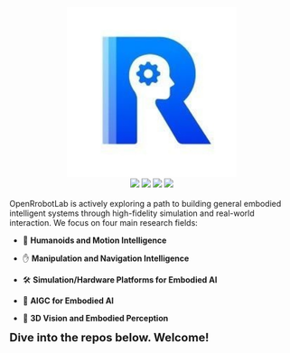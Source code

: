 <div align="center">
   <a href="https://openrobotlab.org.cn/"><img src="./logo.jpg" height="300"/></a>
  <div>
    <a href="https://www.xiaohongshu.com/user/profile/67875ac7000000000403c619"><img src="https://img.shields.io/badge/Redbook-red?style=flat&logo=xiaohongshu&logoColor=red"/></a>
    <a href="https://www.zhihu.com/people/openrobotlab"><img src="https://img.shields.io/badge/Zhihu-lightblue?style=flat&logo=zhihu&logoColor=blue"/></a>
    <a href="https://space.bilibili.com/3546722198358311"><img src="https://img.shields.io/badge/-bilibili-ff69b4?style=flat&labelColor=ff69b4&logo=bilibili&logoColor=white"/></a>
    <a href="https://cdn.vansin.top/OpenRobotLab.jpg"><img src="https://img.shields.io/badge/WeChat-brightgreen?style=flat&logo=WeChat&logoColor=green"/></a>
<div>&nbsp;</div>
    </div>
</div>
OpenRrobotLab is actively exploring a path to building general embodied intelligent systems through high-fidelity simulation and real-world interaction. We focus on four main research fields:

- :robot: **Humanoids and Motion Intelligence**  

- :hand: **Manipulation and Navigation Intelligence**  
- :hammer_and_wrench: **Simulation/Hardware Platforms for Embodied AI**  
- :art: **AIGC for Embodied AI**  
- :eyes: **3D Vision and Embodied Perception**

  

<div align="left">
   <b style="font-size:20px">Dive into the repos below. Welcome!</b>
</div>
